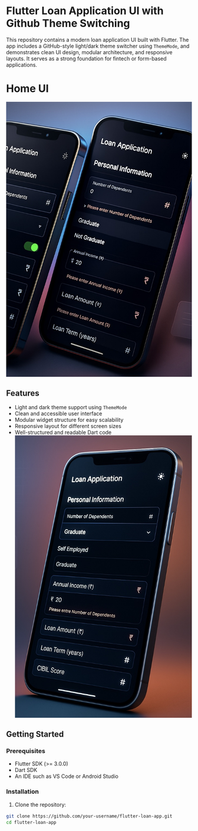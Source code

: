 # Flutter Loan Application UI with Github Theme Switching

This repository contains a modern loan application UI built with Flutter. The app includes a GitHub-style light/dark theme switcher using `ThemeMode`, and demonstrates clean UI design, modular architecture, and responsive layouts. It serves as a strong foundation for fintech or form-based applications.
# Home UI 
![App Screenshot](https://raw.githubusercontent.com/FaizanImran-blip/chat-App-clone/bb6dc4954b95f2f3e67cb044b113d70e46bf4ef2/assets/IMG_2812.jpg)

## Features

- Light and dark theme support using `ThemeMode`
- Clean and accessible user interface
- Modular widget structure for easy scalability
- Responsive layout for different screen sizes
- Well-structured and readable Dart code
![App Screenshot](https://raw.githubusercontent.com/FaizanImran-blip/chat-App-clone/bb6dc4954b95f2f3e67cb044b113d70e46bf4ef2/assets/IMG_2811.jpg)
## Getting Started

### Prerequisites

- Flutter SDK (>= 3.0.0)
- Dart SDK
- An IDE such as VS Code or Android Studio

### Installation

1. Clone the repository:

```bash
git clone https://github.com/your-username/flutter-loan-app.git
cd flutter-loan-app
